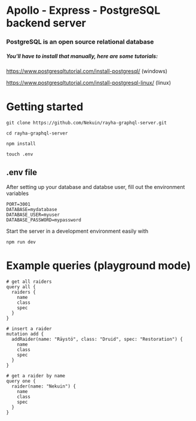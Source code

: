 # Apollo - Express - PostgreSQL backend server

### PostgreSQL is an open source relational database

##### You'll have to install that manually, here are some tutorials:

https://www.postgresqltutorial.com/install-postgresql/ (windows)

https://www.postgresqltutorial.com/install-postgresql-linux/ (linux)

# Getting started

`git clone https://github.com/Nekuin/rayha-graphql-server.git`

`cd rayha-graphql-server`

`npm install`

`touch .env `

## .env file

After setting up your database and databse user, fill out the environment variables

```
PORT=3001
DATABASE=mydatabase
DATABASE_USER=myuser
DATABASE_PASSWORD=mypassword
```

Start the server in a development environment easily with

`npm run dev`

# Example queries (playground mode)

```
# get all raiders
query all {
  raiders {
    name
    class
    spec
  }
}

# insert a raider
mutation add {
  addRaider(name: "Räystö", class: "Druid", spec: "Restoration") {
    name
    class
    spec
  }
}

# get a raider by name
query one {
  raider(name: "Nekuin") {
    name
    class
    spec
  }
}
```
